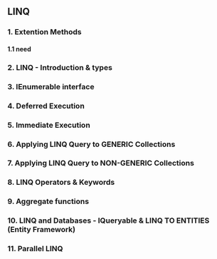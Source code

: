 ## LINQ

### 1. Extention Methods

#### 1.1  need

### 2. LINQ - Introduction & types

### 3. IEnumerable interface

### 4. Deferred Execution

### 5. Immediate Execution

### 6. Applying LINQ Query to GENERIC Collections 

### 7. Applying LINQ Query to NON-GENERIC Collections 

### 8. LINQ Operators & Keywords

### 9. Aggregate functions

### 10. LINQ and Databases - IQueryable & LINQ TO ENTITIES (Entity Framework) 

### 11. Parallel LINQ


